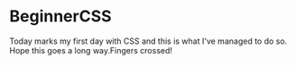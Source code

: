 # BeginnerCSS
Today marks my first day with CSS and this is what I've managed to do so. Hope this goes a long way.Fingers crossed!
